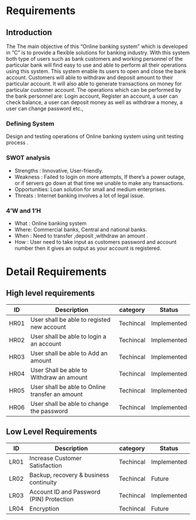 # Requirements
## Introduction
The The main objective of this “Online banking system” which is developed in “C” is to provide a flexible solutions for banking industry. With this system both type of users such as bank customers and working personnel of the particular bank will find easy to use and able to perform all their operations using this system. This system enable its users to open and close the bank account. Customers will able to withdraw and deposit amount to their particular account. It will also able to generate transactions on money for particular customer account.
The operations which can be performed by the bank personnel are: 
Login account, Register an account, a user can check balance, a user can deposit money as well as withdraw a money, a user can change password etc.,
### Defining System
Design and testing operations of Online banking system using unit testing  process .
### SWOT analysis
* Strengths    : Innovative, User-friendly.
* Weakness     : Failed to login on more attempts, If there’s a power outage, or if servers go down at  that time we unable to make any transactions.
* Opportunities:  Loan solution for small and medium enterprises.
* Threats      : Internet banking involves a lot of legal issue.
### 4’W and 1’H
* What : Online banking system
* Where: Commercial banks, Central and national banks.
* When : Need to transfer ,deposit ,withdraw an amount .
* How  : User need to take input as customers password and account number then it gives  an output as  your account is registered.
# Detail Requirements
## High level requirements
| ID  	| Description   	                                        | category   	| Status      	|
|---	    |---	                                                |---	        |---	        |
| HR01  	|	User shall be able to registed new account   	    | Techincal   	| Implemented  	|
|HR02   	| 	User shall be able to login a an account        	| Techincal   	|Implemented   	|
|HR03   	| User shall be able to Add an amount	   	            | Techincal   	|Implemented   	|
|HR04    	|   User Shall be able to Withdraw an amount	        | Techincal   	|Implemented   	|
|   HR05 	|  	User shall be able to Online transfer an amount 	| Techincal   	|Implemented   	|
|   HR06 	|  User shall be able to change the password 	        | Techincal   	|Implemented   	|


## Low Level Requirements
 |  ID  	    |  Description 	                                 |    category 	|    Status	   |
|---	    |---	                                         |---            |---	       |
 |LR01      |Increase Customer Satisfaction                  |   Techincal   | Implemented	|
| LR02  	|  Backup, recovery & business continuity    	| Techincal   	| 	Future   |
| LR03  	| Account ID and Password (PIN) Protection    	| Techincal   	|  Implemented	|
| LR04  	| Encryption                                  	|   Techincal 	|   Future      |                                    | Techincal     | Future         |
 
                                          

